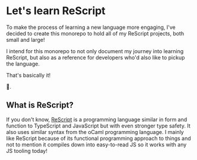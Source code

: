 # Let's learn ReScript

To make the process of learning a new language more engaging, I've decided to create this monorepo to hold all of my ReScript projects, both small and large!

I intend for this monorepo to not only document my journey into learning ReScript, but also as a reference for developers who'd also like to pickup the language.

That's basically it!

👋.

## What is ReScript?

If you don't know, [ReScript](https://rescript-lang.org/) is a programming language similar in form and function to TypeScript and JavaScript but with even stronger type safety. It also uses similar syntax from the oCaml programming language. I mainly like ReScript because of its functional programming approach to things and not to mention it compiles down into easy-to-read JS so it works with any JS tooling today!

